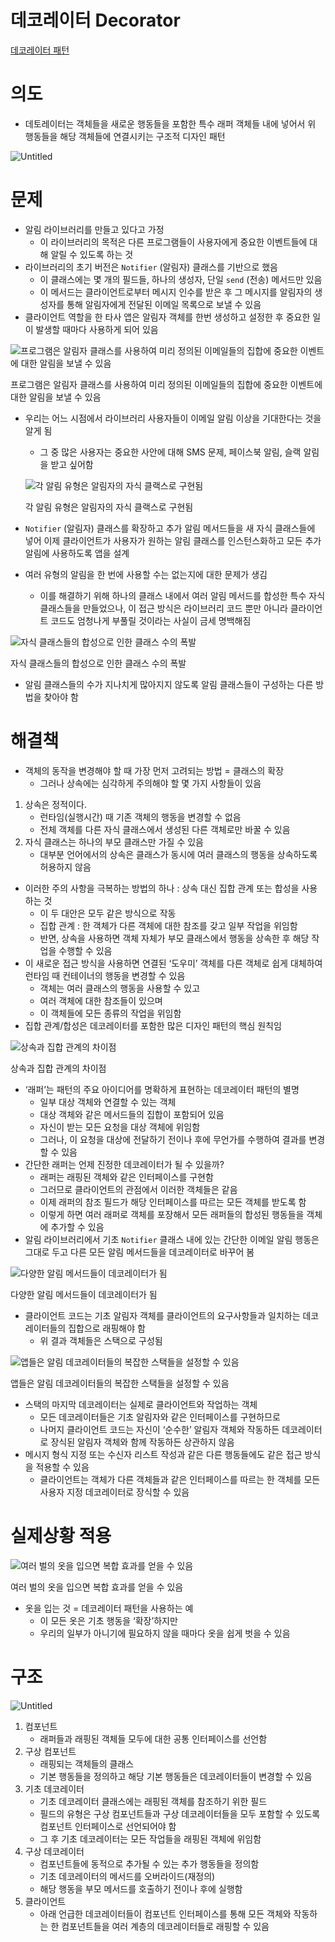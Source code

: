 # 데코레이터 Decorator

[데코레이터 패턴](https://refactoring.guru/ko/design-patterns/decorator)

# 의도

- 데토레이터는 객체들을 새로운 행동들을 포함한 특수 래퍼 객체들 내에 넣어서 위 행동들을 해당 객체들에 연결시키는 구조적 디자인 패턴

![Untitled](%E1%84%83%E1%85%A6%E1%84%8F%E1%85%A9%E1%84%85%E1%85%A6%E1%84%8B%E1%85%B5%E1%84%90%E1%85%A5%20Decorator%2009f04950a62b400b8cf3727bf29003b3/Untitled.png)

# 문제

- 알림 라이브러리를 만들고 있다고 가정
    - 이 라이브러리의 목적은 다른 프로그램들이 사용자에게 중요한 이벤트들에 대해 알릴 수 있도록 하는 것
- 라이브러리의 초기 버전은 `Notifier` (알림자) 클래스를 기반으로 했음
    - 이 클래스에는 몇 개의 필드들, 하나의 생성자, 단일 `send` (전송) 메서드만 있음
    - 이 메서드는 클라이언트로부터 메시지 인수를 받은 후 그 메시지를 알림자의 생성자를 통해 알림자에게 전달된 이메일 목록으로 보낼 수 있음
- 클라이언트 역할을 한 타사 앱은 알림자 객체를 한번 생성하고 설정한 후 중요한 일이 발생할 때마다 사용하게 되어 있음

![프로그램은 알림자 클래스를 사용하여 미리 정의된 이메일들의 집합에 중요한 이벤트에 대한 알림을 보낼 수 있음](%E1%84%83%E1%85%A6%E1%84%8F%E1%85%A9%E1%84%85%E1%85%A6%E1%84%8B%E1%85%B5%E1%84%90%E1%85%A5%20Decorator%2009f04950a62b400b8cf3727bf29003b3/Untitled%201.png)

프로그램은 알림자 클래스를 사용하여 미리 정의된 이메일들의 집합에 중요한 이벤트에 대한 알림을 보낼 수 있음

- 우리는 어느 시점에서 라이브러리 사용자들이 이메일 알림 이상을 기대한다는 것을 알게 됨
    - 그 중 많은 사용자는 중요한 사안에 대해 SMS 문제, 페이스북 알림, 슬랙 알림을 받고 싶어함
    
    ![각 알림 유형은 알림자의 자식 클랙스로 구현됨](%E1%84%83%E1%85%A6%E1%84%8F%E1%85%A9%E1%84%85%E1%85%A6%E1%84%8B%E1%85%B5%E1%84%90%E1%85%A5%20Decorator%2009f04950a62b400b8cf3727bf29003b3/Untitled%202.png)
    
    각 알림 유형은 알림자의 자식 클랙스로 구현됨
    
- `Notifier` (알림자) 클래스를 확장하고 추가 알림 메서드들을 새 자식 클래스들에 넣어 이제 클라이언트가 사용자가 원하는 알림 클래스를 인스턴스화하고 모든 추가 알림에 사용하도록 앱을 설계
- 여러 유형의 알림을 한 번에 사용할 수는 없는지에 대한 문제가 생김
    - 이를 해결하기 위해 하나의 클래스 내에서 여러 알림 메서드를 합성한 특수 자식 클래스들을 만들었으나, 이 접근 방식은 라이브러리 코드 뿐만 아니라 클라이언트 코드도 엄청나게 부풀릴 것이라는 사실이 금세 명백해짐

![자식 클래스들의 합성으로 인한 클래스 수의 폭발](%E1%84%83%E1%85%A6%E1%84%8F%E1%85%A9%E1%84%85%E1%85%A6%E1%84%8B%E1%85%B5%E1%84%90%E1%85%A5%20Decorator%2009f04950a62b400b8cf3727bf29003b3/Untitled%203.png)

자식 클래스들의 합성으로 인한 클래스 수의 폭발

- 알림 클래스들의 수가 지나치게 많아지지 않도록 알림 클래스들이 구성하는 다른 방법을 찾아야 함

# 해결책

- 객체의 동작을 변경해야 할 때 가장 먼저 고려되는 방법 = 클래스의 확장
    - 그러나 상속에는 심각하게 주의해야 할 몇 가지 사항들이 있음

1. 상속은 정적이다.
    - 런타임(실행시간) 때 기존 객체의 행동을 변경할 수 없음
    - 전체 객체를 다른 자식 클래스에서 생성된 다른 객체로만 바꿀 수 있음
2. 자식 클래스는 하나의 부모 클래스만 가질 수 있음
    - 대부분 언어에서의 상속은 클래스가 동시에 여러 클래스의 행동을 상속하도록 허용하지 않음

- 이러한 주의 사항을 극복하는 방법의 하나 : 상속 대신 집합 관계 또는 합성을 사용하는 것
    - 이 두 대안은 모두 같은 방식으로 작동
    - 집합 관계 : 한 객체가 다른 객체에 대한 참조를 갖고 일부 작업을 위임함
    - 반면, 상속을 사용하면 객체 자체가 부모 클래스에서 행동을 상속한 후 해당 작업을 수행할 수 있음
- 이 새로운 접근 방식을 사용하면 연결된 ‘도우미’ 객체를 다른 객체로 쉽게 대체하여 런타임 때 컨테이너의 행동을 변경할 수 있음
    - 객체는 여러 클래스의 행동을 사용할 수 있고
    - 여러 객체에 대한 참조들이 있으며
    - 이 객체들에 모든 종류의 작업을 위임함
- 집합 관계/합성은 데코레이터를 포함한 많은 디자인 패턴의 핵심 원칙임

![상속과 집합 관계의 차이점](%E1%84%83%E1%85%A6%E1%84%8F%E1%85%A9%E1%84%85%E1%85%A6%E1%84%8B%E1%85%B5%E1%84%90%E1%85%A5%20Decorator%2009f04950a62b400b8cf3727bf29003b3/Untitled%204.png)

상속과 집합 관계의 차이점

- ‘래퍼’는 패턴의 주요 아이디어를 명확하게 표현하는 데코레이터 패턴의 별명
    - 일부 대상 객체와 연결할 수 있는 객체
    - 대상 객체와 같은 메서드들의 집합이 포함되어 있음
    - 자신이 받는 모든 요청을 대상 객체에 위임함
    - 그러나, 이 요청을 대상에 전달하기 전이나 후에 무언가를 수행하여 결과를 변경할 수 있음
- 간단한 래퍼는 언제 진정한 데코레이터가 될 수 있을까?
    - 래퍼는 래핑된 객체와 같은 인터페이스를 구현함
    - 그러므로 클라이언트의 관점에서 이러한 객체들은 같음
    - 이제 래퍼의 참조 필드가 해당 인터페이스를 따르는 모든 객체를 받도록 함
    - 이렇게 하면 여러 래퍼로 객체를 포장해서 모든 래퍼들의 합성된 행동들을 객체에 추가할 수 있음
- 알림 라이브러리에서 기초 `Notifier` 클래스 내에 있는 간단한 이메일 알림 행동은 그대로 두고 다른 모든 알림 메서드들을 데코레이터로 바꾸어 봄

![다양한 알림 메서드들이 데코레이터가 됨](%E1%84%83%E1%85%A6%E1%84%8F%E1%85%A9%E1%84%85%E1%85%A6%E1%84%8B%E1%85%B5%E1%84%90%E1%85%A5%20Decorator%2009f04950a62b400b8cf3727bf29003b3/Untitled%205.png)

다양한 알림 메서드들이 데코레이터가 됨

- 클라이언트 코드는 기초 알림자 객체를 클라이언트의 요구사항들과 일치하는 데코레이터들의 집합으로 래핑해야 함
    - 위 결과 객체들은 스택으로 구성됨

![앱들은 알림 데코레이터들의 복잡한 스택들을 설정할 수 있음](%E1%84%83%E1%85%A6%E1%84%8F%E1%85%A9%E1%84%85%E1%85%A6%E1%84%8B%E1%85%B5%E1%84%90%E1%85%A5%20Decorator%2009f04950a62b400b8cf3727bf29003b3/Untitled%206.png)

앱들은 알림 데코레이터들의 복잡한 스택들을 설정할 수 있음

- 스택의 마지막 데코레이터는 실제로 클라이언트와 작업하는 객체
    - 모든 데코레이터들은 기초 알림자와 같은 인터페이스를 구현하므로
    - 나머지 클라이언트 코드는 자신이 ‘순수한’ 알림자 객체와 작동하든 데코레이터로 장식된 알림자 객체와 함께 작동하든 상관하지 않음
- 메시지 형식 지정 또는 수신자 리스트 작성과 같은 다른 행동들에도 같은 접근 방식을 적용할 수 있음
    - 클라이언트는 객체가 다른 객체들과 같은 인터페이스를 따르는 한 객체를 모든 사용자 지정 데코레이터로 장식할 수 있음

# 실제상황 적용

![여러 벌의 옷을 입으면 복합 효과를 얻을 수 있음](%E1%84%83%E1%85%A6%E1%84%8F%E1%85%A9%E1%84%85%E1%85%A6%E1%84%8B%E1%85%B5%E1%84%90%E1%85%A5%20Decorator%2009f04950a62b400b8cf3727bf29003b3/Untitled%207.png)

여러 벌의 옷을 입으면 복합 효과를 얻을 수 있음

- 옷을 입는 것 = 데코레이터 패턴을 사용하는 예
    - 이 모든 옷은 기초 행동을 ‘확장’하지만
    - 우리의 일부가 아니기에 필요하지 않을 때마다 옷을 쉽게 벗을 수 있음

# 구조

![Untitled](%E1%84%83%E1%85%A6%E1%84%8F%E1%85%A9%E1%84%85%E1%85%A6%E1%84%8B%E1%85%B5%E1%84%90%E1%85%A5%20Decorator%2009f04950a62b400b8cf3727bf29003b3/Untitled%208.png)

1. 컴포넌트
    - 래퍼들과 래핑된 객체들 모두에 대한 공통 인터페이스를 선언함
2. 구상 컴포넌트
    - 래핑되는 객체들의 클래스
    - 기본 행동들을 정의하고 해당 기본 행동들은 데코레이터들이 변경할 수 있음
3. 기초 데코레이터
    - 기초 데코레이터 클래스에는 래핑된 객체를 참조하기 위한 필드
    - 필드의 유형은 구상 컴포넌트들과 구상 데코레이터들을 모두 포함할 수 있도록 컴포넌트 인터페이스로 선언되어야 함
    - 그 후 기초 데코레이터는 모든 작업들을 래핑된 객체에 위임함
4. 구상 데코레이터
    - 컴포넌트들에 동적으로 추가될 수 있는 추가 행동들을 정의함
    - 기초 데코레이터의 메서드를 오버라이드(재정의)
    - 해당 행동을 부모 메서드를 호출하기 전이나 후에 실행함
5. 클라이언트
    - 아래 언급한 데코레이터들이 컴포넌트 인터페이스를 통해 모든 객체와 작동하는 한 컴포넌트들을 여러 계층의 데코레이터들로 래핑할 수 있음